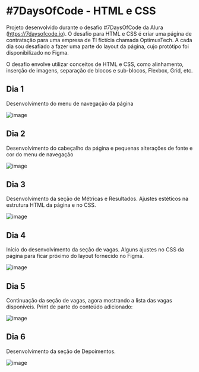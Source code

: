 # #7DaysOfCode - HTML e CSS
Projeto desenvolvido durante o desafio #7DaysOfCode da Alura (https://7daysofcode.io). O desafio para HTML e CSS é criar uma página de contratação para uma empresa de TI fictícia chamada OptimusTech. A cada dia sou desafiado a fazer uma parte do layout da página, cujo protótipo foi disponibilizado no Figma. 

O desafio envolve utilizar conceitos de HTML e CSS, como alinhamento, inserção de imagens, separação de blocos e sub-blocos, Flexbox, Grid, etc.

## Dia 1
Desenvolvimento do menu de navegação da página

![image](https://user-images.githubusercontent.com/19349339/161184557-1768ebd5-a3a3-4eda-a541-84caff1c0d86.png)


## Dia 2
Desenvolvimento do cabeçalho da página e pequenas alterações de fonte e cor do menu de navegação

![image](https://user-images.githubusercontent.com/19349339/161359839-9f5e5e4b-9d51-47fc-be36-f4fd1209aa98.png)


## Dia 3
Desenvolvimento da seção de Métricas e Resultados. Ajustes estéticos na estrutura HTML da página e no CSS.

![image](https://user-images.githubusercontent.com/19349339/161386917-ce71f63a-a10b-4d05-afeb-d58e11cf61db.png)


## Dia 4
Início do desenvolvimento da seção de vagas. Alguns ajustes no CSS da página para ficar próximo do layout fornecido no Figma.

![image](https://user-images.githubusercontent.com/19349339/161433494-5751d738-2510-4c07-b0dc-c369240e0dd2.png)

## Dia 5
Continuação da seção de vagas, agora mostrando a lista das vagas disponíveis. Print de parte do conteúdo adicionado:

![image](https://user-images.githubusercontent.com/19349339/161638277-e72c95cf-d246-4675-92e7-022d0a43639b.png)

## Dia 6
Desenvolvimento da seção de Depoimentos.

![image](https://user-images.githubusercontent.com/19349339/161873568-bec09393-bdb6-4dcc-a593-14da02ac9d8a.png)
